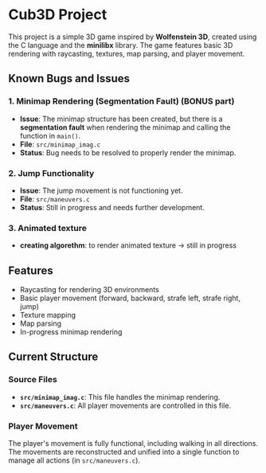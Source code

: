# Cub3D Project 
This project is a simple 3D game inspired by **Wolfenstein 3D**, created using the C language and the **minilibx** library. The game features basic 3D rendering with raycasting, textures, map parsing, and player movement.

## Known Bugs and Issues

### 1. Minimap Rendering (Segmentation Fault) (BONUS part)
- **Issue**: The minimap structure has been created, but there is a **segmentation fault** when rendering the minimap and calling the function in `main()`.
- **File**: `src/minimap_imag.c`
- **Status**: Bug needs to be resolved to properly render the minimap.

### 2. Jump Functionality
- **Issue**: The jump movement is not functioning yet.
- **File**: `src/maneuvers.c`
- **Status**: Still in progress and needs further development.

### 3. Animated texture
- **creating algorethm**: to render animated texture -> still in progress 

## Features

- Raycasting for rendering 3D environments
- Basic player movement (forward, backward, strafe left, strafe right, jump)
- Texture mapping
- Map parsing
- In-progress minimap rendering

## Current Structure

### Source Files

- **`src/minimap_imag.c`**: This file handles the minimap rendering.
- **`src/maneuvers.c`**: All player movements are controlled in this file.
  
### Player Movement

The player's movement is fully functional, including walking in all directions. The movements are reconstructed and unified into a single function to manage all actions (in `src/maneuvers.c`).
